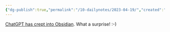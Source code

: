 ```yaml
---
{"dg-publish":true,"permalink":"/10-dailynotes/2023-04-19/","created":"","updated":""}
---
```


[ChatGPT has crept into Obsidian](https://www.youtube.com/watch?v=CxDlol_DDI8). What a surprise! :-)